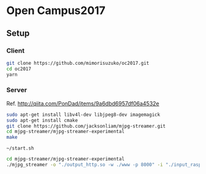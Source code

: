 # Open Campus2017

## Setup

### Client

```zsh
git clone https://github.com/mimorisuzuko/oc2017.git
cd oc2017
yarn
```

### Server

Ref. http://qiita.com/PonDad/items/9a6dbd6957df06a4532e

```zsh
sudo apt-get install libv4l-dev libjpeg8-dev imagemagick
sudo apt-get install cmake
git clone https://github.com/jacksonliam/mjpg-streamer.git
cd mjpg-streamer/mjpg-streamer-experimental
make
```

`~/start.sh`

```sh
cd mjpg-streamer/mjpg-streamer-experimental
./mjpg_streamer -o "./output_http.so -w ./www -p 8000" -i "./input_raspicam.so -fps 30 -q 50"
```
